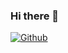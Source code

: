 ### Hi there 👋

[![Github](https://img.shields.io/github/followers/Jannchie?label=Follow&style=social)](https://github.com/Jannchie)

<!--
**Jannchie/Jannchie** is a ✨ _special_ ✨ repository because its `README.md` (this file) appears on your GitHub profile.

![Top Langs](https://github-readme-stats.vercel.app/api/top-langs/?username=Jannchie&hide=html)
![Alexey's stats](https://github-readme-stats.vercel.app/api?username=Jannchie&show_icons=true&count_private=true&line_height=33.7)

Here are some ideas to get you started:

- 🔭 I’m currently working on ...
- 🌱 I’m currently learning ...
- 👯 I’m looking to collaborate on ...
- 🤔 I’m looking for help with ...
- 💬 Ask me about ...
- 📫 How to reach me: ...
- 😄 Pronouns: ...
- ⚡ Fun fact: ...
-->
